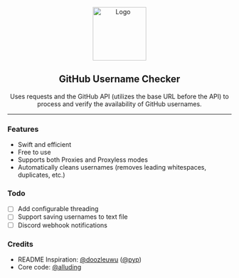 <div id="top"></div>

<br/>
<div align="center">
  <a href="https://github.com/alluding/GitHub-Username-Checker">
    <img src="https://i.imgur.com/c3vgTg2.png" alt="Logo" width="120" height="120">
  </a>
  
  <h2 align="center">GitHub Username Checker</h3>

  <p align="center">
    Uses requests and the GitHub API (utilizes the base URL before the API) to process and verify the availability of GitHub usernames.
    <br />
</div>

---------------------------------------

### Features
- Swift and efficient
- Free to use
- Supports both Proxies and Proxyless modes
- Automatically cleans usernames (removes leading whitespaces, duplicates, etc.)

### Todo
- [ ] Add configurable threading
- [ ] Support saving usernames to text file
- [ ] Discord webhook notifications

### Credits
- README Inspiration: [@doozleuwu](https://github.com/doozleuwu) ([@pyp](https://github.com/pyp))
- Core code: [@alluding](https://github.com/alluding)

</body>
</html>

